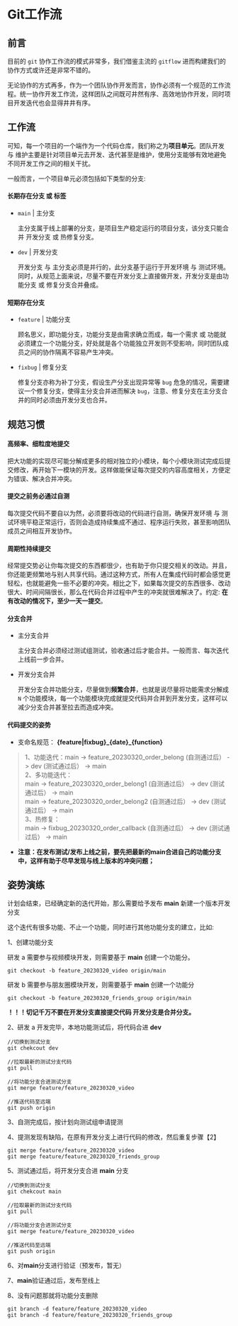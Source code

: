 # Git工作流

## 前言

目前的 `git` 协作工作流的模式非常多，我们借鉴主流的 `gitflow` 进而构建我们的协作方式或许还是非常不错的。

无论协作的方式再多，作为一个团队协作开发而言，协作必须有一个规范的工作流程。统一协作开发工作流，这样团队之间既可井然有序、高效地协作开发，同时项目开发迭代也会显得井井有序。


## 工作流

可知，每一个项目的一个端作为一个代码仓库，我们称之为**项目单元**。团队开发 与 维护主要是针对项目单元去开发、迭代甚至是维护，使用分支能够有效地避免不同开发工作之间的相关干扰。

一般而言，一个项目单元必须包括如下类型的分支:


#### 长期存在分支 或 标签

- `main` | 主分支

  主分支属于线上部署的分支，是项目生产稳定运行的项目分支，该分支只能合并 开发分支 或 热修复分支。


- `dev` | 开发分支

  开发分支 与 主分支必须是并行的，此分支基于运行于开发环境 与 测试环境。同时，从规范上面来说，尽量不要在开发分支上直接做开发，开发分支是由功能分支 或 修复分支合并叠成。



#### 短期存在分支

- `feature` | 功能分支

  顾名思义，即功能分支，功能分支是由需求确立而成，每一个需求 或 功能就必须建立一个功能分支，好处就是各个功能独立开发则不受影响，同时团队成员之间的协作隔离不容易产生冲突。

- `fixbug` | 修复分支

  修复分支亦称为补丁分支，假设生产分支出现异常等 `bug` 危急的情况，需要建议一个修复分支，使得主分支合并进而解决 `bug`，注意、修复分支在主分支合并的同时必须由开发分支也合并。



## 规范习惯

#### 高频率、细粒度地提交

把大功能的实现尽可能分解成更多的相对独立的小模块，每个小模块测试完成后提交修改，再开始下一模块的开发。这样做能保证每次提交的内容高度相关，方便定为错误、解决合并冲突。

#### 提交之前务必通过自测

每次提交代码不要自以为然，必须要将改动的代码进行自测，确保开发环境 与 测试环境平稳正常运行，否则会造成持续集成不通过、程序运行失败，甚至影响团队成员之间相互开发协作。

#### 周期性持续提交

经常提交势必让你每次提交的东西都很少，也有助于你只提交相关的改动。并且，你还能更频繁地与别人共享代码。通过这种方式，所有人在集成代码时都会感觉更轻松，也就能避免一些不必要的冲突。相比之下，如果每次提交的东西很多、改动很大、时间间隔很长，那么在代码合并过程中产生的冲突就很难解决了。约定: **在有改动的情况下，至少一天一提交**。

#### 分支合并

- 主分支合并

  主分支合并必须经过测试组测试，验收通过后才能合并。一般而言、每次迭代上线前一步合并。

- 开发分支合并

  开发分支合并功能分支，尽量做到**频繁合并**，也就是说尽量将功能需求分解成 `N` 个功能模块，每一个功能模块完成就提交代码并合并到开发分支，这样可以减少分支合并甚至拉去而造成冲突。

#### 代码提交的姿势
- 支命名规范： **{feature|fixbug}\_{date}\_{function}**

> 1、功能迭代：main -> feature_20230320_order_belong (自测通过后） -> dev (测试通过后） -> main <br>
> 2、多功能迭代：<br>
> main -> feature_20230320_order_belong1 (自测通过后） -> dev (测试通过后） -> main <br>
> main -> feature_20230320_order_belong2 (自测通过后） -> dev (测试通过后） -> main <br>
> 3、热修复：<br>
> main -> fixbug_20230320_order_callback (自测通过后） -> dev (测试通过后） -> main <br>


- **注意：在发布测试/发布上线之前，要先把最新的main合进自己的功能分支中，这样有助于尽早发现与线上版本的冲突问题；**


## 姿势演练


计划会结束，已经确定新的迭代开始，那么需要给予发布 **main** 新建一个版本开发分支

这个迭代有很多功能、不止一个功能，同时进行其他功能分支的建立，比如:

1、创建功能分支

研发 a 需要参与视频模块开发，则需要基于 **main** 创建一个功能分。

```shell
git checkout -b feature_20230320_video origin/main
```



研发 b 需要参与朋友圈模块开发，则需要基于 **main** 创建一个功能分

```shell
git checkout -b feature_20230320_friends_group origin/main
```

**！！！切记千万不要在开发分支直接提交代码 开发分支是合并分支。**



2、研发 a 开发完毕，本地功能测试后，将代码合进 **dev**

```shell
//切换到测试分支
git chekcout dev

//拉取最新的测试分支代码
git pull

//将功能分支合进测试分支
git merge feature/feature_20230320_video

//推送代码至远端
git push origin
```

3、自测完成后，按计划向测试组申请提测

4、提测发现有缺陷，在原有开发分支上进行代码的修改，然后重复步骤【2】

```shell
git merge feature/feature_20230320_video
git merge feature/feature_20230320_friends_group
```



5、测试通过后，将开发分支合进 **main** 分支
```shell
//切换到测试分支
git chekcout main

//拉取最新的测试分支代码
git pull

//将功能分支合进测试分支
git merge feature/feature_20230320_video

//推送代码至远端
git push origin
```

6、对**main**分支进行验证（预发布，暂无）

7、**main**验证通过后，发布至线上

8、没有问题那就将功能分支删除

```shell
git branch -d feature/feature_20230320_video
git branch -d feature/feature_20230320_friends_group
```